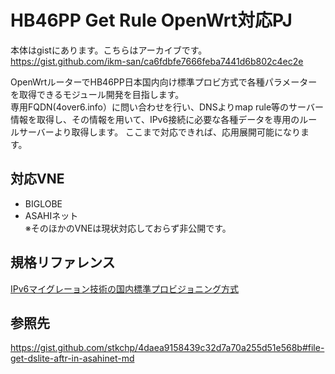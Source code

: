 # HB46PP Get Rule OpenWrt対応PJ

本体はgistにあります。こちらはアーカイブです。  
https://gist.github.com/ikm-san/ca6fdbfe7666feba7441d6b802c4ec2e  

OpenWrtルーターでHB46PP日本国内向け標準プロビ方式で各種パラメーターを取得できるモジュール開発を目指します。  
専用FQDN(4over6.info）に問い合わせを行い、DNSよりmap rule等のサーバー情報を取得し、その情報を用いて、IPv6接続に必要な各種データを専用のルールサーバーより取得します。
ここまで対応できれば、応用展開可能になります。

## 対応VNE
- BIGLOBE
- ASAHIネット  
※そのほかのVNEは現状対応しておらず非公開です。

## 規格リファレンス
[IPv6マイグレーョン技術の国内標準プロビジョニング方式](https://github.com/v6pc/v6mig-prov/blob/1.1/spec.md)

## 参照先
https://gist.github.com/stkchp/4daea9158439c32d7a70a255d51e568b#file-get-dslite-aftr-in-asahinet-md
